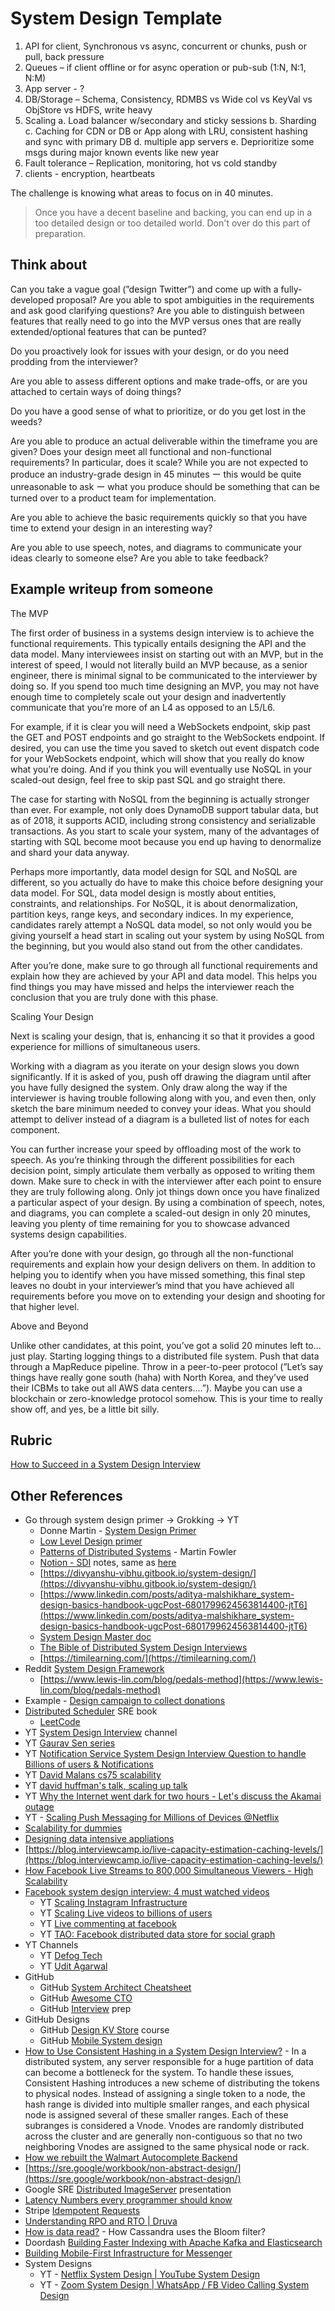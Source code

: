 # System Design Template

1. API for client, Synchronous vs async, concurrent or chunks, push or pull, back pressure
2. Queues – if client offline or for async operation or pub-sub (1:N, N:1, N:M)
3. App server - ?
4. DB/Storage – Schema, Consistency, RDMBS vs Wide col vs KeyVal vs ObjStore vs HDFS, write heavy
5. Scaling
  a. Load balancer w/secondary and sticky sessions
  b. Sharding
  c. Caching for CDN or DB or App along with LRU, consistent hashing and sync with primary DB
  d. multiple app servers
  e. Deprioritize some msgs during major known events like new year
6. Fault tolerance – Replication, monitoring, hot vs cold standby
7. clients - encryption, heartbeats

The challenge is knowing what areas to focus on in 40 minutes.

> Once you have a decent baseline and backing, you can end up in a too detailed design or too detailed world. Don't over do this part of preparation.

## Think about

Can you take a vague goal (”design Twitter”) and come up with a fully-developed proposal? Are you able to spot ambiguities in the requirements and ask good clarifying questions? Are you able to distinguish between features that really need to go into the MVP versus ones that are really extended/optional features that can be punted?

Do you proactively look for issues with your design, or do you need prodding from the interviewer?

Are you able to assess different options and make trade-offs, or are you attached to certain ways of doing things?

Do you have a good sense of what to prioritize, or do you get lost in the weeds?

Are you able to produce an actual deliverable within the timeframe you are given? Does your design meet all functional and non-functional requirements? In particular, does it scale? While you are not expected to produce an industry-grade design in 45 minutes ー this would be quite unreasonable to ask ー what you produce should be something that can be turned over to a product team for implementation.

Are you able to achieve the basic requirements quickly so that you have time to extend your design in an interesting way?

Are you able to use speech, notes, and diagrams to communicate your ideas clearly to someone else? Are you able to take feedback?

## Example writeup from someone

The MVP

The first order of business in a systems design interview is to achieve the functional requirements. This typically entails designing the API and the data model. Many interviewees insist on starting out with an MVP, but in the interest of speed, I would not literally build an MVP because, as a senior engineer, there is minimal signal to be communicated to the interviewer by doing so. If you spend too much time designing an MVP, you may not have enough time to completely scale out your design and inadvertently communicate that you’re more of an L4 as opposed to an L5/L6.

For example, if it is clear you will need a WebSockets endpoint, skip past the GET and POST endpoints and go straight to the WebSockets endpoint. If desired, you can use the time you saved to sketch out event dispatch code for your WebSockets endpoint, which will show that you really do know what you’re doing. And if you think you will eventually use NoSQL in your scaled-out design, feel free to skip past SQL and go straight there.

The case for starting with NoSQL from the beginning is actually stronger than ever. For example, not only does DynamoDB support tabular data, but as of 2018, it supports ACID, including strong consistency and serializable transactions. As you start to scale your system, many of the advantages of starting with SQL become moot because you end up having to denormalize and shard your data anyway.

Perhaps more importantly, data model design for SQL and NoSQL are different, so you actually do have to make this choice before designing your data model. For SQL, data model design is mostly about entities, constraints, and relationships. For NoSQL, it is about denormalization, partition keys, range keys, and secondary indices. In my experience, candidates rarely attempt a NoSQL data model, so not only would you be giving yourself a head start in scaling out your system by using NoSQL from the beginning, but you would also stand out from the other candidates.

After you’re done, make sure to go through all functional requirements and explain how they are achieved by your API and data model. This helps you find things you may have missed and helps the interviewer reach the conclusion that you are truly done with this phase.

Scaling Your Design

Next is scaling your design, that is, enhancing it so that it provides a good experience for millions of simultaneous users.

Working with a diagram as you iterate on your design slows you down significantly. If it is asked of you, push off drawing the diagram until after you have fully designed the system. Only draw along the way if the interviewer is having trouble following along with you, and even then, only sketch the bare minimum needed to convey your ideas. What you should attempt to deliver instead of a diagram is a bulleted list of notes for each component.

You can further increase your speed by offloading most of the work to speech. As you’re thinking through the different possibilities for each decision point, simply articulate them verbally as opposed to writing them down. Make sure to check in with the interviewer after each point to ensure they are truly following along. Only jot things down once you have finalized a particular aspect of your design. By using a combination of speech, notes, and diagrams, you can complete a scaled-out design in only 20 minutes, leaving you plenty of time remaining for you to showcase advanced systems design capabilities.

After you’re done with your design, go through all the non-functional requirements and explain how your design delivers on them. In addition to helping you to identify when you have missed something, this final step leaves no doubt in your interviewer’s mind that you have achieved all requirements before you move on to extending your design and shooting for that higher level.

Above and Beyond

Unlike other candidates, at this point, you’ve got a solid 20 minutes left to... just play. Starting logging things to a distributed file system. Push that data through a MapReduce pipeline. Throw in a peer-to-peer protocol (”Let’s say things have really gone south (haha) with North Korea, and they’ve used their ICBMs to take out all AWS data centers....”). Maybe you can use a blockchain or zero-knowledge protocol somehow. This is your time to really show off, and yes, be a little bit silly.

## Rubric

[How to Succeed in a System Design Interview](https://blog.pramp.com/how-to-succeed-in-a-system-design-interview-27b35de0df26)

## Other References

- Go through system design primer -> Grokking -> YT
  - Donne Martin - [System Design Primer](https://github.com/donnemartin/system-design-primer?trk=public_post_comment-text)
  - [Low Level Design primer](https://github.com/prasadgujar/low-level-design-primer/blob/master/solutions.md)
  - [Patterns of Distributed Systems](https://martinfowler.com/articles/patterns-of-distributed-systems/) - Martin Fowler
  - [Notion - SDI](https://www.notion.so/System-Design-Interview-42ba04ec67a9413fadad5b718fbd3e81) notes, same as [here](https://www.notion.so/ashiskar/System-Design-Interview-42ba04ec67a9413fadad5b718fbd3e81)
  - [https://divyanshu-vibhu.gitbook.io/system-design/](https://divyanshu-vibhu.gitbook.io/system-design/)
  - [https://www.linkedin.com/posts/aditya-malshikhare_system-design-basics-handbook-ugcPost-6801799624563814400-jtT6](https://www.linkedin.com/posts/aditya-malshikhare_system-design-basics-handbook-ugcPost-6801799624563814400-jtT6)
  - [System Design Master doc](https://drive.google.com/file/d/16wtG6ZsThlu_YkloeyX8pp2OEjVebure/view)
  - [The Bible of Distributed System Design Interviews](https://www.thinksoftwarelearning.com/courses/SystemDesignBible)
  - [https://timilearning.com/](https://timilearning.com/)
- Reddit [System Design Framework](https://www.reddit.com/r/cscareerquestions/comments/kd13sx/sharing_the_system_design_framework_ive_used_that/)
  - [https://www.lewis-lin.com/blog/pedals-method](https://www.lewis-lin.com/blog/pedals-method)
- Example - [Design campaign to collect donations](https://excalidraw.com/#room=b7ee44759dcc9ba29156,nzgKYEVNtVCaP3CGHsGGUQ)
- [Distributed Scheduler](https://sre.google/sre-book/distributed-periodic-scheduling/) SRE book
  - [LeetCode](https://leetcode.com/discuss/general-discussion/1082786/System-Design%3A-Designing-a-distributed-Job-Scheduler-or-Many-interesting-concepts-to-learn)
- YT [System Design Interview](https://www.youtube.com/channel/UC9vLsnF6QPYuH51njmIooCQ) channel
- YT [Gaurav Sen series](https://youtube.com/playlist?list=PLMCXHnjXnTnvo6alSjVkgxV-VH6EPyvoX)
- YT [Notification Service System Design Interview Question to handle Billions of users & Notifications](https://www.youtube.com/watch?v=CUwt9_l0DOg)
- YT [David Malans cs75 scalability](https://youtu.be/-W9F__D3oY4)
- YT [david huffman's talk, scaling up talk](https://youtu.be/pjNTgULVVf4)
- YT [Why the Internet went dark for two hours - Let's discuss the Akamai outage](https://youtu.be/fuGNXbfDLKc)
- YT - [Scaling Push Messaging for Millions of Devices @Netflix](https://youtu.be/6w6E_B55p0E)
- [Scalability for dummies](https://www.lecloud.net/tagged/scalability)
- [Designing data intensive appliations](https://dataintensive.net/)
- [https://blog.interviewcamp.io/live-capacity-estimation-caching-levels/](https://blog.interviewcamp.io/live-capacity-estimation-caching-levels/)
- [How Facebook Live Streams to 800,000 Simultaneous Viewers - High Scalability](http://highscalability.com/blog/2016/6/27/how-facebook-live-streams-to-800000-simultaneous-viewers.html)
- [Facebook system design interview: 4 must watched videos](https://mlengineer.io/facebook-system-design-interview-4-must-watched-videos-212e07d4fbc2)
  - YT [Scaling Instagram Infrastructure](https://youtu.be/hnpzNAPiC0E)
  - YT [Scaling Live videos to billions of users](https://youtu.be/IO4teCbHvZw)
  - YT [Live commenting at facebook](https://youtu.be/ODkEWsO5I30)
  - YT [TAO: Facebook distributed data store for social graph](https://youtu.be/sNIvHttFjdI)
- YT Channels
  - YT [Defog Tech](https://www.youtube.com/c/DefogTech)
  - YT [Udit Agarwal](https://www.youtube.com/user/UDIT19911)
- GitHub
  - GitHub [System Architect Cheatsheet](https://github.com/NikAshanin/Software-Architect-Cheat-Sheet)
  - GitHub [Awesome CTO](https://github.com/kuchin/awesome-cto)
  - GitHub [Interview](https://github.com/Olshansk/interview) prep
- GitHub Designs
  - GitHub [Design KV Store](https://github.com/talent-plan/tinykv) course
  - GitHub [Mobile System design](https://github.com/weeeBox/mobile-system-design)
- [How to Use Consistent Hashing in a System Design Interview?](https://medium.com/codex/how-to-use-consistent-hashing-in-a-system-design-interview-b738be3a1ae3) - In a distributed system, any server responsible for a huge partition of data can become a bottleneck for the system. To handle these issues, Consistent Hashing introduces a new scheme of distributing the tokens to physical nodes. Instead of assigning a single token to a node, the hash range is divided into multiple smaller ranges, and each physical node is assigned several of these smaller ranges. Each of these subranges is considered a Vnode. Vnodes are randomly distributed across the cluster and are generally non-contiguous so that no two neighboring Vnodes are assigned to the same physical node or rack.
- [How we rebuilt the Walmart Autocomplete Backend](https://medium.com/walmartglobaltech/how-we-rebuilt-the-walmart-autocomplete-backend-10efe71d624a)
- [https://sre.google/workbook/non-abstract-design/](https://sre.google/workbook/non-abstract-design/)
- Google SRE [Distributed ImageServer](https://docs.google.com/presentation/d/1jW2S9yYZf5DYmri0KlOu1DFSZMTeOswl6ce5V9xMIOQ/edit?resourcekey=0-hzg8gPkGgiOc6HbBqalmWg#slide=id.p) presentation
- [Latency Numbers every programmer should know](https://gist.github.com/jboner/2841832)
- Stripe [Idempotent Requests](https://stripe.com/docs/api/idempotent_requests)
- [Understanding RPO and RTO | Druva](https://www.druva.com/blog/understanding-rpo-and-rto/)
- [How is data read?](https://docs.datastax.com/en/archived/cassandra/3.0/cassandra/dml/dmlAboutReads.html) - How Cassandra uses the Bloom filter?
- Doordash [Building Faster Indexing with Apache Kafka and Elasticsearch](https://doordash.engineering/2021/07/14/open-source-search-indexing/)
- [Building Mobile-First Infrastructure for Messenger](https://engineering.fb.com/2014/10/09/production-engineering/building-mobile-first-infrastructure-for-messenger/)
- System Designs
  - YT - [Netflix System Design | YouTube System Design](https://youtu.be/lYoSd2WCJTo)
  - YT - [Zoom System Design | WhatsApp / FB Video Calling System Design](https://youtu.be/G32ThJakeHk)
